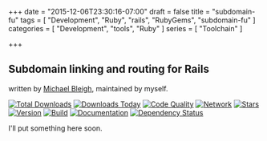 +++
date = "2015-12-06T23:30:16-07:00"
draft = false
title = "subdomain-fu"
tags = [ "Development", "Ruby", "rails", "RubyGems", "subdomain-fu" ]
categories = [ "Development", "tools", "Ruby" ]
series = [ "Toolchain" ]

+++

## Subdomain linking and routing for Rails

written by <a href="https://github.com/mbleigh">Michael Bleigh</a>, maintained by myself.

[![Total Downloads](https://img.shields.io/gem/rt/status_tag.svg)](https://github.com/pboling/status_tag)
[![Downloads Today](https://img.shields.io/gem/rd/status_tag.svg)](https://github.com/pboling/status_tag)
[![Code Quality](https://img.shields.io/codeclimate/github/pboling/status_tag.svg)](https://codeclimate.com/github/pboling/status_tag)
[![Network](https://img.shields.io/github/forks/pboling/status_tag.svg?style=social)](https://github.com/pboling/status_tag/network)
[![Stars](https://img.shields.io/github/stars/pboling/status_tag.svg?style=social)](https://github.com/pboling/status_tag/stargazers)
[![Version](https://img.shields.io/gem/v/status_tag.svg)](https://rubygems.org/gems/status_tag)
[![Build](https://img.shields.io/travis/pboling/status_tag.svg)](https://travis-ci.org/pboling/status_tag)
[![Documentation](http://inch-ci.org/github/pboling/status_tag.png)](http://inch-ci.org/github/pboling/status_tag)
[![Dependency Status](https://gemnasium.com/pboling/status_tag.png)](https://gemnasium.com/pboling/status_tag)

I'll put something here soon.
